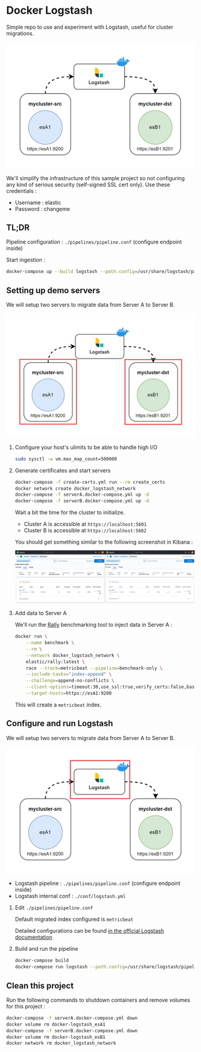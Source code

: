 # Docker Logstash

Simple repo to use and experiment with Logstash, useful for cluster migrations.

![Migration strategy](./images/strategy.jpg)

We'll simplify the infrastructure of this sample project so not configuring any kind of serious security (self-signed SSL cert only). Use these credentials :

- Username : elastic
- Password : changeme

## TL;DR

Pipeline configuration : `./pipelines/pipeline.conf` (configure endpoint inside)

Start ingestion :

```bash
docker-compose up --build logstash --path.config=/usr/share/logstash/pipeline
```

## Setting up demo servers

We will setup two servers to migrate data from Server A to Server B.

![Migration strategy : configuring servers](./images/strategy_servers.jpg)

1. Configure your host's ulimits to be able to handle high I/O

    ```bash
    sudo sysctl -w vm.max_map_count=500000
    ```

2. Generate certificates and start servers

    ```bash
    docker-compose -f create-certs.yml run --rm create_certs
    docker network create docker_logstash_network
    docker-compose -f serverA.docker-compose.yml up -d
    docker-compose -f serverB.docker-compose.yml up -d
    ```

    Wait a bit the time for the cluster to initialize.

    - Cluster A is accessible at `https://localhost:5601`
    - Cluster B is accessible at `https://localhost:5602`

    You should get something similar to the following screenshot in Kibana :

    ![Elasticsearch servers running, visualized in Kibana](./images/cluster_up.png)

3. Add data to Server A

    We'll run the [Rally](https://github.com/elastic/rally) benchmarking tool to inject data in Server A :

    ```bash
    docker run \
        --name benchmark \
        --rm \
        --network docker_logstash_network \
        elastic/rally:latest \
        race --track=metricbeat --pipeline=benchmark-only \
        --include-tasks="index-append" \
        --challenge=append-no-conflicts \
        --client-options=timeout:30,use_ssl:true,verify_certs:false,basic_auth_user:'elastic',basic_auth_password:'changeme' \
        --target-hosts=https://esA1:9200
    ```

    This will create a `metricbeat` index.

## Configure and run Logstash

We will setup two servers to migrate data from Server A to Server B.

![Migration strategy : configuring Logstash](./images/strategy_logstash.jpg)

- Logstash pipeline : `./pipelines/pipeline.conf` (configure endpoint inside)
- Logstash internal conf : `./conf/logstash.yml`

1. Edit `./pipelines/pipeline.conf`

    Default migrated index configured is `metricbeat`

    Detailed configurations can be found [in the official Logstash documentation](https://www.elastic.co/guide/en/logstash/current/plugins-filters-elasticsearch.html#plugins-filters-elasticsearch-options)

2. Build and run the pipeline

    ```bash
    docker-compose build
    docker-compose run logstash --path.config=/usr/share/logstash/pipeline
    ```

## Clean this project

Run the following commands to shutdown containers and remove volumes for this project :

```bash
docker-compose -f serverA.docker-compose.yml down
docker volume rm docker-logstash_esA1
docker-compose -f serverB.docker-compose.yml down
docker volume rm docker-logstash_esB1
docker network rm docker_logstash_network
```
